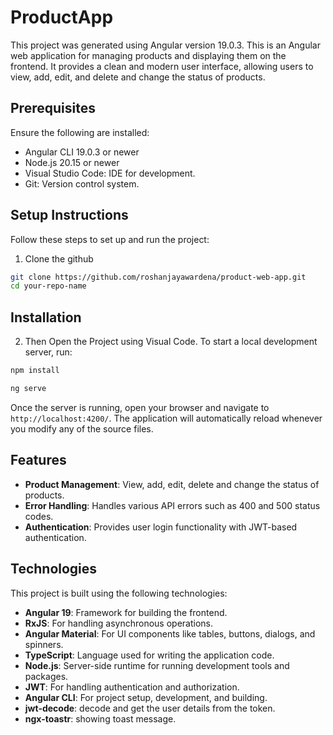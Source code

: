 # ProductApp

This project was generated using Angular version 19.0.3.
This is an Angular web application for managing products and displaying them on the frontend. It provides a clean and modern user interface, allowing users to view, add, edit, 
and delete and change the status of products.

## Prerequisites
Ensure the following are installed:

- Angular CLI 19.0.3 or newer
- Node.js 20.15 or newer
- Visual Studio Code: IDE for development.
- Git: Version control system.

## Setup Instructions
Follow these steps to set up and run the project:

1. Clone the github
   
```bash
git clone https://github.com/roshanjayawardena/product-web-app.git
cd your-repo-name
```

## Installation

2. Then Open the Project using Visual Code.
   To start a local development server, run:
```bash
npm install

ng serve
```

Once the server is running, open your browser and navigate to `http://localhost:4200/`. The application will automatically reload whenever you modify any of the source files.

## Features
- **Product Management**: View, add, edit, delete and change the status of products.
- **Error Handling**: Handles various API errors such as 400 and 500 status codes.
- **Authentication**: Provides user login functionality with JWT-based authentication.

## Technologies

This project is built using the following technologies:

- **Angular 19**: Framework for building the frontend.
- **RxJS**: For handling asynchronous operations.
- **Angular Material**: For UI components like tables, buttons, dialogs, and spinners.
- **TypeScript**: Language used for writing the application code.
- **Node.js**: Server-side runtime for running development tools and packages.
- **JWT**: For handling authentication and authorization.
- **Angular CLI**: For project setup, development, and building.
- **jwt-decode**: decode and get the user details from the token.
- **ngx-toastr**: showing toast message.
